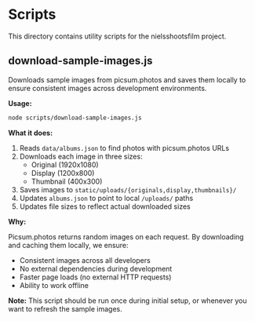 # Scripts

This directory contains utility scripts for the nielsshootsfilm project.

## download-sample-images.js

Downloads sample images from picsum.photos and saves them locally to ensure consistent images across development environments.

**Usage:**

```bash
node scripts/download-sample-images.js
```

**What it does:**

1. Reads `data/albums.json` to find photos with picsum.photos URLs
2. Downloads each image in three sizes:
   - Original (1920x1080)
   - Display (1200x800)
   - Thumbnail (400x300)
3. Saves images to `static/uploads/{originals,display,thumbnails}/`
4. Updates `albums.json` to point to local `/uploads/` paths
5. Updates file sizes to reflect actual downloaded sizes

**Why:**

Picsum.photos returns random images on each request. By downloading and caching them locally, we ensure:

- Consistent images across all developers
- No external dependencies during development
- Faster page loads (no external HTTP requests)
- Ability to work offline

**Note:** This script should be run once during initial setup, or whenever you want to refresh the sample images.
